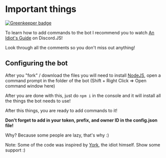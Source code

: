 # Important things

[![Greenkeeper badge](https://badges.greenkeeper.io/alexdemaster/Discord.JSTemplateWithModules.svg)](https://greenkeeper.io/)

To learn how to add commands to the bot I recommend you to watch [An Idiot's Guide](https://www.youtube.com/playlist?list=PLR2_rarYLHfg6ZJqq0WTMmI9uLcd7_GRO) on Discord.JS!

Look through all the comments so you don't miss out anything!

## Configuring the bot

After you "fork" / download the files you will need to install [NodeJS](https://nodejs.org/en/), open a command prompt in the folder of the bot (Shift + Right Click => Open command window here)

After you are done with this, just do ```npm i``` in the console and it will install all the things the bot needs to use!

After this things, you are ready to add commands to it!

**Don't forget to add in your token, prefix, and owner ID in the config.json file!**

Why? Because some people are lazy, that's why :)


Note: Some of the code was inspired by [York](https://github.com/YorkAARGH), the idiot himself. Show some support :)
